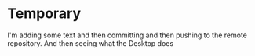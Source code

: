 # Temporary
I'm adding some text and then committing and then pushing to the remote repository. And then seeing what the Desktop does
